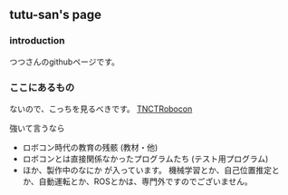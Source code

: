 ## tutu-san's page

### introduction
つつさんのgithubページです。  

### ここにあるもの
ないので、こっちを見るべきです。
[TNCTRobocon](https://github.com/TNCTRobocon)
  
強いて言うなら
* ロボコン時代の教育の残骸 (教材・他)
* ロボコンとは直接関係なかったプログラムたち (テスト用プログラム)
* ほか、製作中のなにか
が入っています。
機械学習とか、自己位置推定とか、自動運転とか、ROSとかは、専門外ですのでございません。  
